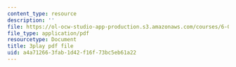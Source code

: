 ```yaml
---
content_type: resource
description: ''
file: https://ol-ocw-studio-app-production.s3.amazonaws.com/courses/6-0001-introduction-to-computer-science-and-programming-in-python-fall-2016/a4a712663fab1d42f16f73bc5eb61a22_FKp-6sojt9A.pdf
file_type: application/pdf
resourcetype: Document
title: 3play pdf file
uid: a4a71266-3fab-1d42-f16f-73bc5eb61a22
---
```

